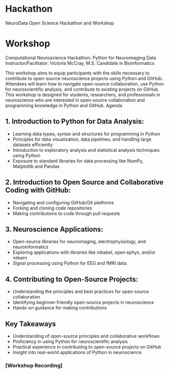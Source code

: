 # Hackathon
NeuroData Open Science Hackathon and Workshop

# Workshop

Computational Neuroscience Hackathon: Python for Neuroimaging Data
Instructor/Facilitator: Victoria McCray, M.S. Candidate in Bioinformatics

This workshop aims to equip participants with the skills necessary to contribute to open-source neuroscience projects using Python and GitHub. Attendees will learn how to navigate open-source collaboration, use Python for neuroscientific analysis, and contribute to existing projects on GitHub. This workshop is designed for students, researchers, and professionals in neuroscience who are interested in open-source collaboration and programming knowledge in Python and GitHub. 
Agenda

## 1. Introduction to Python for Data Analysis:
- Learning data types, syntax and structures for programming in Python
- Principles for data visualization, data pipelines, and handling large datasets efficiently
- Introduction to exploratory analysis and statistical analysis techniques using Python
- Exposure to standard libraries for data processing like NumPy, Matplotlib and Pandas

## 2. Introduction to Open Source and Collaborative Coding with GitHub:
- Navigating and configuring GitHub/Git platforms
- Forking and cloning code repositories
- Making contributions to code through pull requests

## 3. Neuroscience Applications:
- Open-source libraries for neuroimaging, electrophysiology, and neuroinformatics
- Exploring applications with libraries like nibabel, open ephys, and/or nilearn
- Signal processing using Python for EEG and fMRI data.

## 4. Contributing to Open-Source Projects:
- Understanding the principles and best practices for open-source collaboration
- Identifying beginner-friendly open-source projects in neuroscience
- Hands-on guidance for making contributions

## Key Takeaways
- Understanding of open-source principles and collaborative workflows
- Proficiency in using Python for neuroscientific analysis
- Practical experience in contributing to open-source projects on GitHub
- Insight into real-world applications of Python in neuroscience

### [Workshop Recording]

